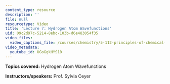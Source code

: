 ```yaml
---
content_type: resource
description: ''
file: null
resourcetype: Video
title: 'Lecture 7: Hydrogen Atom Wavefunctions'
uid: 09c2d97c-5214-8ebc-103b-d6e483054f35
video_files:
  video_captions_file: /courses/chemistry/5-112-principles-of-chemical-science-fall-2005/video-lectures/lecture-7-hydrogen-atom-wavefunctions/UGoGgkHYS10.vtt
video_metadata:
  youtube_id: UGoGgkHYS10
---
```


**Topics covered:** Hydrogen Atom Wavefunctions

**Instructors/speakers:** Prof. Sylvia Ceyer